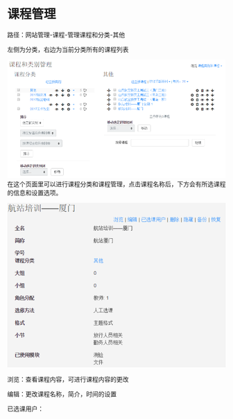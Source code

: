 # 课程管理

路径：网站管理-课程-管理课程和分类-其他

左侧为分类，右边为当前分类所有的课程列表

![](/assets/impooort.png)在这个页面里可以进行课程分类和课程管理，点击课程名称后，下方会有所选课程的信息和设置选项。

![](/assets/immmmport.png)

浏览：查看课程内容，可进行课程内容的更改

编辑：更改课程名称，简介，时间的设置

已选课用户：

